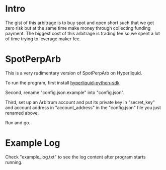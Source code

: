 # Intro
The gist of this arbitrage is to buy spot and open short such that we get zero risk but at the same time make money through collecting funding payment.
The biggest cost of this arbitrage is trading fee so we spent a lot of time trying to leverage maker fee.

# SpotPerpArb

This is a very rudimentary version of SpotPerpArb on Hyperliquid.

To run the program, first install [hyperliquid-python-sdk](https://github.com/hyperliquid-dex/hyperliquid-python-sdk/)

Second, rename "config.json.example" into "config.json".

Third, set up an Arbitrum account and put its private key in "secret_key" and account address in "account_address" in the "config.json" file you just renamed above.

Run and go.

# Example Log

Check "example_log.txt" to see the log content after program starts running.

